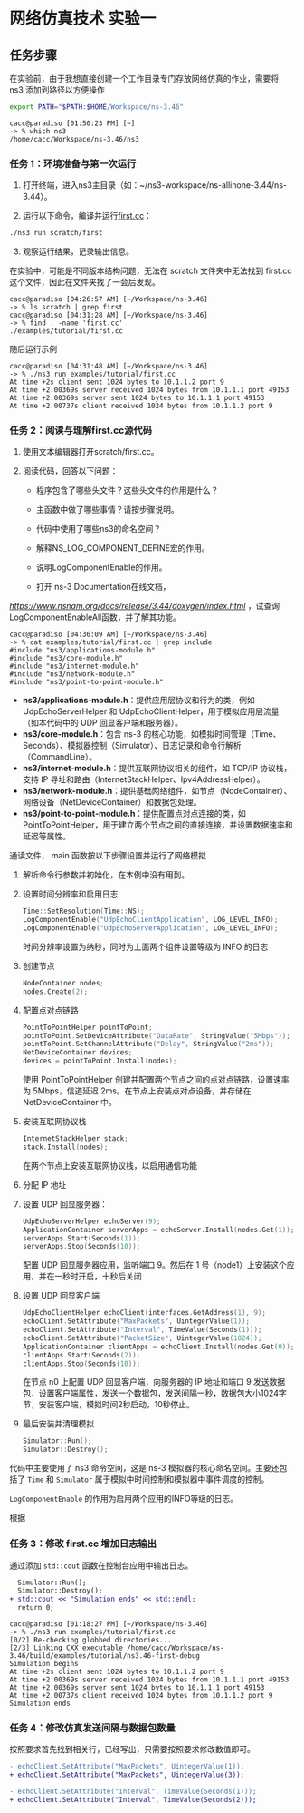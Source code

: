 # 网络仿真技术 实验一

## 任务步骤

在实验前，由于我想直接创建一个工作目录专门存放网络仿真的作业，需要将 ns3 添加到路径以方便操作

```bash
export PATH="$PATH:$HOME/Workspace/ns-3.46" 
```

```
cacc@paradiso [01:50:23 PM] [~] 
-> % which ns3                                  
/home/cacc/Workspace/ns-3.46/ns3
```

### 任务 1：环境准备与第一次运行

1. 打开终端，进入ns3主目录（如：~/ns3-workspace/ns-allinone-3.44/ns-3.44）。

2. 运行以下命令，编译并运行<u><a href="https://first.cc/">first.cc</a></u>：

```bash
./ns3 run scratch/first
```

3. 观察运行结果，记录输出信息。

在实验中，可能是不同版本结构问题，无法在 scratch 文件夹中无法找到 first.cc 这个文件，因此在文件夹找了一会后发现。

```
cacc@paradiso [04:26:57 AM] [~/Workspace/ns-3.46] 
-> % ls scratch | grep first
cacc@paradiso [04:31:28 AM] [~/Workspace/ns-3.46] 
-> % find . -name 'first.cc'
./examples/tutorial/first.cc
```

随后运行示例

```
cacc@paradiso [04:31:48 AM] [~/Workspace/ns-3.46] 
-> % ./ns3 run examples/tutorial/first.cc
At time +2s client sent 1024 bytes to 10.1.1.2 port 9
At time +2.00369s server received 1024 bytes from 10.1.1.1 port 49153
At time +2.00369s server sent 1024 bytes to 10.1.1.1 port 49153
At time +2.00737s client received 1024 bytes from 10.1.1.2 port 9
```

### 任务 2：阅读与理解first.cc源代码

1. 使用文本编辑器打开scratch/first.cc。

2. 阅读代码，回答以下问题：
   
   - 程序包含了哪些头文件？这些头文件的作用是什么？
   
   - 主函数中做了哪些事情？请按步骤说明。
   
   - 代码中使用了哪些ns3的命名空间？
   
   - 解释NS_LOG_COMPONENT_DEFINE宏的作用。
   
   - 说明LogComponentEnable的作用。
   
   - 打开 ns-3 Documentation在线文档，

*https://www.nsnam.org/docs/release/3.44/doxygen/index.html* ，试查询LogComponentEnableAll函数，并了解其功能。

```
cacc@paradiso [04:36:09 AM] [~/Workspace/ns-3.46] 
-> % cat examples/tutorial/first.cc | grep include 
#include "ns3/applications-module.h"
#include "ns3/core-module.h"
#include "ns3/internet-module.h"
#include "ns3/network-module.h"
#include "ns3/point-to-point-module.h"
```

- **ns3/applications-module.h**：提供应用层协议和行为的类，例如 UdpEchoServerHelper 和 UdpEchoClientHelper，用于模拟应用层流量（如本代码中的 UDP 回显客户端和服务器）。
- **ns3/core-module.h**：包含 ns-3 的核心功能，如模拟时间管理（Time、Seconds）、模拟器控制（Simulator）、日志记录和命令行解析（CommandLine）。
- **ns3/internet-module.h**：提供互联网协议相关的组件，如 TCP/IP 协议栈，支持 IP 寻址和路由（InternetStackHelper、Ipv4AddressHelper）。
- **ns3/network-module.h**：提供基础网络组件，如节点（NodeContainer）、网络设备（NetDeviceContainer）和数据包处理。
- **ns3/point-to-point-module.h**：提供配置点对点连接的类，如 PointToPointHelper，用于建立两个节点之间的直接连接，并设置数据速率和延迟等属性。

通读文件， main 函数按以下步骤设置并运行了网络模拟

1. 解析命令行参数并初始化，在本例中没有用到。

2. 设置时间分辨率和启用日志
   
   ```cpp
   Time::SetResolution(Time::NS);
   LogComponentEnable("UdpEchoClientApplication", LOG_LEVEL_INFO);
   LogComponentEnable("UdpEchoServerApplication", LOG_LEVEL_INFO);
   ```
   
   时间分辨率设置为纳秒，同时为上面两个组件设置等级为 INFO 的日志

3. 创建节点
   
   ```c
   NodeContainer nodes;
   nodes.Create(2);
   ```

4. 配置点对点链路
   
   ```cpp
   PointToPointHelper pointToPoint;
   pointToPoint.SetDeviceAttribute("DataRate", StringValue("5Mbps"));
   pointToPoint.SetChannelAttribute("Delay", StringValue("2ms"));
   NetDeviceContainer devices;
   devices = pointToPoint.Install(nodes);
   ```
   
   使用 PointToPointHelper 创建并配置两个节点之间的点对点链路，设置速率为 5Mbps，信道延迟 2ms。在节点上安装点对点设备，并存储在 NetDeviceContainer 中。

5. 安装互联网协议栈
   
   ```cpp
   InternetStackHelper stack;
   stack.Install(nodes);
   ```
   
   在两个节点上安装互联网协议栈，以启用通信功能

6. 分配 IP 地址

7. 设置 UDP 回显服务器：
   
   ```cpp
   UdpEchoServerHelper echoServer(9);
   ApplicationContainer serverApps = echoServer.Install(nodes.Get(1));
   serverApps.Start(Seconds(1));
   serverApps.Stop(Seconds(10));
   ```
   
   配置 UDP 回显服务器应用，监听端口 9。然后在 1 号（node1）上安装这个应用，并在一秒时开启，十秒后关闭

8. 设置 UDP 回显客户端
   
   ```cpp
   UdpEchoClientHelper echoClient(interfaces.GetAddress(1), 9);
   echoClient.SetAttribute("MaxPackets", UintegerValue(1));
   echoClient.SetAttribute("Interval", TimeValue(Seconds(1)));
   echoClient.SetAttribute("PacketSize", UintegerValue(1024));
   ApplicationContainer clientApps = echoClient.Install(nodes.Get(0));
   clientApps.Start(Seconds(2));
   clientApps.Stop(Seconds(10));
   ```
   
   在节点 n0 上配置 UDP 回显客户端，向服务器的 IP 地址和端口 9 发送数据包，设置客户端属性，发送一个数据包，发送间隔一秒，数据包大小1024字节，安装客户端，模拟时间2秒启动，10秒停止。

9. 最后安装并清理模拟
   
   ```cpp
   Simulator::Run();
   Simulator::Destroy();
   ```

代码中主要使用了 ns3 命令空间，这是 ns-3 模拟器的核心命名空间。主要还包括了 `Time` 和 `Simulator` 属于模拟中时间控制和模拟器中事件调度的控制。

`LogComponentEnable` 的作用为启用两个应用的INFO等级的日志。

根据

### 任务 3：修改 first.cc 增加日志输出

通过添加 `std::cout` 函数在控制台应用中输出日志。

```diff
  Simulator::Run();
  Simulator::Destroy();
+ std::cout << "Simulation ends" << std::endl;
  return 0;
```

```
cacc@paradiso [01:18:27 PM] [~/Workspace/ns-3.46] 
-> % ./ns3 run examples/tutorial/first.cc
[0/2] Re-checking globbed directories...
[2/3] Linking CXX executable /home/cacc/Workspace/ns-3.46/build/examples/tutorial/ns3.46-first-debug
Simulation begins
At time +2s client sent 1024 bytes to 10.1.1.2 port 9
At time +2.00369s server received 1024 bytes from 10.1.1.1 port 49153
At time +2.00369s server sent 1024 bytes to 10.1.1.1 port 49153
At time +2.00737s client received 1024 bytes from 10.1.1.2 port 9
Simulation ends
```

### 任务 4：修改仿真发送间隔与数据包数量

按照要求首先找到相关行，已经写出，只需要按照要求修改数值即可。

```diff
- echoClient.SetAttribute("MaxPackets", UintegerValue(1));
+ echoClient.SetAttribute("MaxPackets", UintegerValue(3));

- echoClient.SetAttribute("Interval", TimeValue(Seconds(1)));
+ echoClient.SetAttribute("Interval", TimeValue(Seconds(2)));
```
